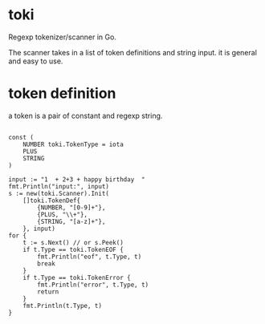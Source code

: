 toki
====

Regexp tokenizer/scanner in Go.

The scanner takes in a list of token definitions and string input. 
it is general and easy to use.

token definition
================
a token is a pair of constant and regexp string.

```

const (
	NUMBER toki.TokenType = iota
	PLUS
	STRING
)

input := "1  + 2+3 + happy birthday  "
fmt.Println("input:", input)
s := new(toki.Scanner).Init(
	[]toki.TokenDef{
		{NUMBER, "[0-9]+"},
		{PLUS, "\\+"},
		{STRING, "[a-z]+"},
	}, input)
for {
	t := s.Next() // or s.Peek()
	if t.Type == toki.TokenEOF {
		fmt.Println("eof", t.Type, t)
		break
	}
	if t.Type == toki.TokenError {
		fmt.Println("error", t.Type, t)
		return
	}
	fmt.Println(t.Type, t)
}

```
